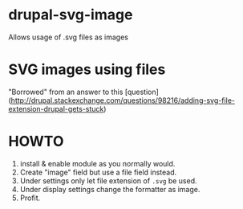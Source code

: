 # drupal-svg-image
Allows usage of .svg files as images

# SVG images using files
 "Borrowed" from an answer to this [question]
 (http://drupal.stackexchange.com/questions/98216/adding-svg-file-extension-drupal-gets-stuck)

# HOWTO
1. install & enable module as you normally would.
2. Create "image" field but use a file field instead.
3. Under settings only let file extension of `.svg` be used.
4. Under display settings change the formatter as image.
5. Profit.
